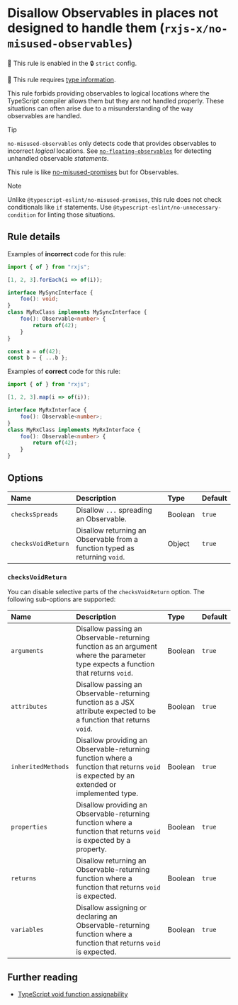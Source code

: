 # Disallow Observables in places not designed to handle them (`rxjs-x/no-misused-observables`)

💼 This rule is enabled in the 🔒 `strict` config.

💭 This rule requires [type information](https://typescript-eslint.io/linting/typed-linting).

<!-- end auto-generated rule header -->

This rule forbids providing observables to logical locations where the TypeScript compiler allows them but they are not handled properly.
These situations can often arise due to a misunderstanding of the way observables are handled.

> [!TIP]
> `no-misused-observables` only detects code that provides observables to incorrect _logical_ locations.
> See [`no-floating-observables`](./no-floating-observables.md) for detecting unhandled observable _statements_.

This rule is like [no-misused-promises](https://typescript-eslint.io/rules/no-misused-promises) but for Observables.

> [!NOTE]
> Unlike `@typescript-eslint/no-misused-promises`, this rule does not check conditionals like `if` statements.
> Use `@typescript-eslint/no-unnecessary-condition` for linting those situations.

## Rule details

Examples of **incorrect** code for this rule:

```ts
import { of } from "rxjs";

[1, 2, 3].forEach(i => of(i));

interface MySyncInterface {
    foo(): void;
}
class MyRxClass implements MySyncInterface {
    foo(): Observable<number> {
        return of(42);
    }
}

const a = of(42);
const b = { ...b };
```

Examples of **correct** code for this rule:

```ts
import { of } from "rxjs";

[1, 2, 3].map(i => of(i));

interface MyRxInterface {
    foo(): Observable<number>;
}
class MyRxClass implements MyRxInterface {
    foo(): Observable<number> {
        return of(42);
    }
}
```

## Options

<!-- WARNING: not auto-generated! -->

| Name               | Description                                                                 | Type    | Default |
| :----------------- | :-------------------------------------------------------------------------- | :------ | :------ |
| `checksSpreads`    | Disallow `...` spreading an Observable.                                     | Boolean | `true`  |
| `checksVoidReturn` | Disallow returning an Observable from a function typed as returning `void`. | Object  | `true`  |

### `checksVoidReturn`

You can disable selective parts of the `checksVoidReturn` option. The following sub-options are supported:

| Name               | Description                                                                                                                              | Type    | Default |
| :----------------- | :--------------------------------------------------------------------------------------------------------------------------------------- | :------ | :------ |
| `arguments`        | Disallow passing an Observable-returning function as an argument where the parameter type expects a function that returns `void`.        | Boolean | `true`  |
| `attributes`       | Disallow passing an Observable-returning function as a JSX attribute expected to be a function that returns `void`.                      | Boolean | `true`  |
| `inheritedMethods` | Disallow providing an Observable-returning function where a function that returns `void` is expected by an extended or implemented type. | Boolean | `true`  |
| `properties`       | Disallow providing an Observable-returning function where a function that returns `void` is expected by a property.                      | Boolean | `true`  |
| `returns`          | Disallow returning an Observable-returning function where a function that returns `void` is expected.                                    | Boolean | `true`  |
| `variables`        | Disallow assigning or declaring an Observable-returning function where a function that returns `void` is expected.                       | Boolean | `true`  |

## Further reading

- [TypeScript void function assignability](https://github.com/Microsoft/TypeScript/wiki/FAQ#why-are-functions-returning-non-void-assignable-to-function-returning-void)
